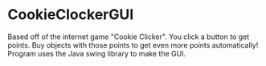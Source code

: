 # CookieClockerGUI
Based off of the internet game "Cookie Clicker". You click a button to get points. Buy objects with those points to get even more points automatically! Program uses the Java swing library to make the GUI.
